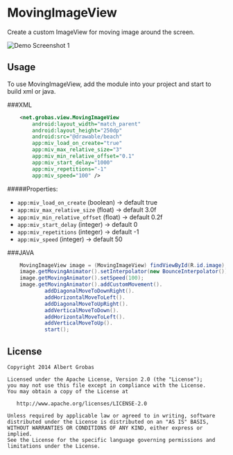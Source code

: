MovingImageView
===============

Create a custom ImageView for moving image around the screen.


![Demo Screenshot 1][1]


Usage
-----

To use MovingImageView, add the module into your project and start to build xml or java.

###XML
```xml
    <net.grobas.view.MovingImageView
        android:layout_width="match_parent"
        android:layout_height="250dp"
        android:src="@drawable/beach"
        app:miv_load_on_create="true"
        app:miv_max_relative_size="3"
        app:miv_min_relative_offset="0.1"
        app:miv_start_delay="1000"
        app:miv_repetitions="-1"
        app:miv_speed="100" />
```

#####Properties:

* `app:miv_load_on_create` (boolean)    -> default true
* `app:miv_max_relative_size`  (float)  -> default 3.0f
* `app:miv_min_relative_offset` (float) -> default 0.2f
* `app:miv_start_delay` (integer)       -> default 0
* `app:miv_repetitions` (integer)       -> default -1
* `app:miv_speed` (integer)             -> default 50


###JAVA

```java
    MovingImageView image = (MovingImageView) findViewById(R.id.image);
    image.getMovingAnimator().setInterpolator(new BounceInterpolator());
    image.getMovingAnimator().setSpeed(100);
    image.getMovingAnimator().addCustomMovement().
            addDiagonalMoveToDownRight().
            addHorizontalMoveToLeft().
            addDiagonalMoveToUpRight().
            addVerticalMoveToDown().
            addHorizontalMoveToLeft().
            addVerticalMoveToUp().
            start();
```

License
-------

    Copyright 2014 Albert Grobas

    Licensed under the Apache License, Version 2.0 (the "License");
    you may not use this file except in compliance with the License.
    You may obtain a copy of the License at

       http://www.apache.org/licenses/LICENSE-2.0

    Unless required by applicable law or agreed to in writing, software
    distributed under the License is distributed on an "AS IS" BASIS,
    WITHOUT WARRANTIES OR CONDITIONS OF ANY KIND, either express or implied.
    See the License for the specific language governing permissions and
    limitations under the License.



[1]: ./art/sample.gif
